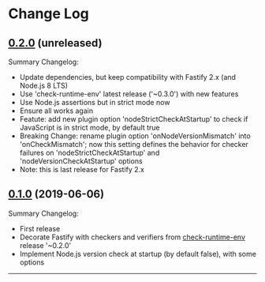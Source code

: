 # Change Log

## [0.2.0](https://github.com/smartiniOnGitHub/fastify-check-runtime-env/releases/tag/0.2.0) (unreleased)
Summary Changelog:
- Update dependencies, but keep compatibility with Fastify 2.x (and Node.js 8 LTS)
- Use 'check-runtime-env' latest release ('~0.3.0') with new features
- Use Node.js assertions but in strict mode now
- Ensure all works again
- Featute: add new plugin option 'nodeStrictCheckAtStartup' 
  to check if JavaScript is in strict mode, by default true
- Breaking Change: rename plugin option 'onNodeVersionMismatch' 
  into 'onCheckMismatch'; now this setting defines the behavior for checker 
  failures on 'nodeStrictCheckAtStartup' and 'nodeVersionCheckAtStartup' options
- Note: this is last release for Fastify 2.x

## [0.1.0](https://github.com/smartiniOnGitHub/fastify-check-runtime-env/releases/tag/0.1.0) (2019-06-06)
Summary Changelog:
- First release
- Decorate Fastify with checkers and verifiers from
  [check-runtime-env](https://npmjs.org/package/check-runtime-env/) release '~0.2.0'
- Implement Node.js version check at startup (by default false), with some options

----
